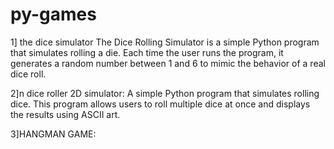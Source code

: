 # py-games 
1] the dice simulator
The Dice Rolling Simulator is a simple Python program that simulates rolling a die. Each time the user runs the program, it generates a random number between 1 and 6  to mimic the behavior of a real dice roll.

2]n dice roller 2D simulator:
A simple Python program that simulates rolling dice. This program allows users to roll multiple dice at once and displays the results using ASCII art.

3]HANGMAN GAME: